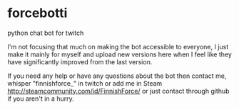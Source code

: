 # forcebotti
python chat bot for twitch

I'm not focusing that much on making the bot accessible to everyone, I just make it mainly for myself and upload new versions here when I feel like they have significantly improved from the last version.

If you need any help or have any questions about the bot then contact me, whisper "finnishforce_" in twitch or add me in Steam http://steamcommunity.com/id/FinnishForce/ or just contact through github if you aren't in a hurry.
